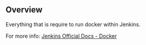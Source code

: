 ## Overview

Everything that is require to run docker within Jenkins. 

For more info: [Jenkins Official Docs - Docker](https://plugins.jenkins.io/docker-plugin/)
